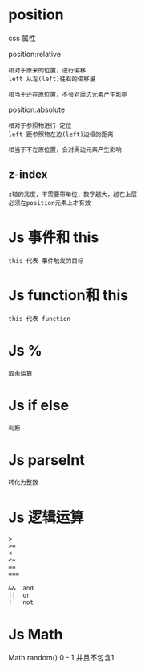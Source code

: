 

# position

css 属性

position:relative

    相对于原来的位置，进行偏移
    left 从左(left)往右的偏移量

    相当于还在原位置，不会对周边元素产生影响

position:absolute

    相对于参照物进行 定位
    left 距参照物左边(left)边框的距离

    相当于不在原位置，会对周边元素产生影响

## z-index

    z轴的高度，不需要带单位，数字越大，越在上层
    必须在position元素上才有效

# Js 事件和 this

    this 代表 事件触发的目标

# Js function和 this

    this 代表 function

# Js %
    
    取余运算

# Js if else

    判断

# Js parseInt

    转化为整数

# Js 逻辑运算

    >
    >=
    <
    <=
    ==
    ===

    &&  and
    ||  or
    !   not

# Js Math

Math.random() 0 - 1 并且不包含1